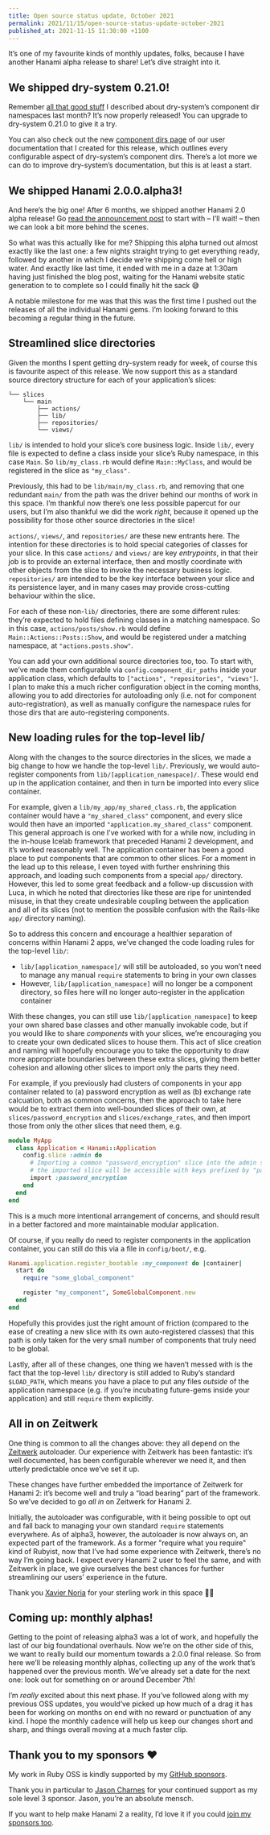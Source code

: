 ```yaml
---
title: Open source status update, October 2021
permalink: 2021/11/15/open-source-status-update-october-2021
published_at: 2021-11-15 11:30:00 +1100
---
```


It’s one of my favourite kinds of monthly updates, folks, because I have another Hanami alpha release to share! Let’s dive straight into it.

## We shipped dry-system 0.21.0!

Remember [all that good stuff](https://timriley.info/writing/2021/10/11/open-source-status-update-september-2021/) I described about dry-system’s component dir namespaces last month? It’s now properly released! You can upgrade to dry-system 0.21.0 to give it a try.

You can also check out the new [component dirs page](https://dry-rb.org/gems/dry-system/0.21/component-dirs/) of our user documentation that I created for this release, which outlines every configurable aspect of dry-system’s component dirs. There’s a lot more we can do to improve dry-system’s documentation, but this is at least a start.

## We shipped Hanami 2.0.0.alpha3!

And here’s the big one! After 6 months, we shipped another Hanami 2.0 alpha release! Go [read the announcement post](https://hanamirb.org/blog/2021/11/09/announcing-hanami-200alpha3/) to start with – I’ll wait! – then we can look a bit more behind the scenes.

So what was this actually like for me? Shipping this alpha turned out almost exactly like the last one: a few nights straight trying to get everything ready, followed by another in which I decide we’re shipping come hell or high water. And exactly like last time, it ended with me in a daze at 1:30am having just finished the blog post, waiting for the Hanami website static generation to to complete so I could finally hit the sack 😅

A notable milestone for me was that this was the first time I pushed out the releases of all the individual Hanami gems. I’m looking forward to this becoming a regular thing in the future.

## Streamlined slice directories

Given the months I spent getting dry-system ready for week, of course this is favourite aspect of this release. We now support this as a standard source directory structure for each of your application’s slices:

```
└── slices
    └── main
        ├── actions/
        ├── lib/
        ├── repositories/
        └── views/
```

`lib/` is intended to hold your slice’s core business logic. Inside `lib/`, every file is expected to define a class inside your slice’s Ruby namespace, in this case `Main`. So `lib/my_class.rb` would define `Main::MyClass`, and would be registered in the slice as `"my_class".`

Previously, this had to be `lib/main/my_class.rb`, and removing that one redundant `main/` from the path was the driver behind our months of work in this space. I’m thankful now there’s one less possible papercut for our users, but I’m also thankful we did the work _right_, because it opened up the possibility for those other source directories in the slice!

`actions/`, `views/`, and `repositories/` are these new entrants here. The intention for these directories is to hold special categories of classes for your slice. In this case `actions/` and `views/` are key _entrypoints_, in that their job is to provide an external interface, then and mostly coordinate with other objects from the slice to invoke the necessary business logic. `repositories/` are intended to be the key interface between your slice and its persistence layer, and in many cases may provide cross-cutting behaviour within the slice.

For each of these non-`lib/` directories, there are some different rules: they’re expected to hold files defining classes in a matching namespace. So in this case, `actions/posts/show.rb` would define `Main::Actions::Posts::Show`, and would be registered under a matching namespace, at `"actions.posts.show"`.

You can add your own additional source directories too, too. To start with, we’ve made them configurable via `config.component_dir_paths` inside your application class, which defaults to `["actions", "repositories", "views"]`. I plan to make this a much richer configuration object in the coming months, allowing you to add directories for autoloading only (i.e. not for component auto-registration), as well as manually configure the namespace rules for those dirs that are auto-registering components.

## New loading rules for the top-level lib/

Along with the changes to the source directories in the slices, we made a big change to how we handle the top-level `lib/`. Previously, we would auto-register components from `lib/[application_namespace]/`. These would end up in the application container, and then in turn be imported into every slice container.

For example, given a `lib/my_app/my_shared_class.rb`, the application container would have a `"my_shared_class"` component, and every slice would then have an imported `"application.my_shared_class"` component. This general approach is one I’ve worked with for a while now, including in the in-house Icelab framework that preceded Hanami 2 development, and it’s worked reasonably well. The application container has been a good place to put components that are common to other slices. For a moment in the lead up to this release, I even toyed with further enshrining this approach, and loading such components from a special `app/` directory. However, this led to some great feedback and a follow-up discussion with Luca, in which he noted that directories like these are ripe for unintended misuse, in that they create undesirable coupling between the application and all of its slices (not to mention the possible confusion with the Rails-like `app/` directory naming).

So to address this concern and encourage a healthier separation of concerns within Hanami 2 apps, we’ve changed the code loading rules for the top-level `lib/`:

- `lib/[application_namespace]/` will still be autoloaded, so you won’t need to manage any manual `require` statements to bring in your own classes
- However, `lib/[application_namespace]` will no longer be a component directory, so files here will no longer auto-register in the application container

With these changes, you can still use `lib/[application_namespace]` to keep your own shared base classes and other manually invokable code, but if you would like to share _components_ with your slices, we’re encouraging you to create your own dedicated slices to house them. This act of slice creation and naming will hopefully encourage you to take the opportunity to draw more appropriate boundaries between these extra slices, giving them better cohesion and allowing other slices to import only the parts they need.

For example, if you previously had clusters of components in your app container related to (a) password encryption as well as (b) exchange rate calcuation, both as common concerns, then the approach to take here would be to extract them into well-bounded slices of their own, at `slices/password_encryption` and `slices/exchange_rates`, and then import those from only the other slices that need them, e.g.

```ruby
module MyApp
  class Application < Hanami::Application
    config.slice :admin do
      # Importing a common "password_encryption" slice into the admin slice; all components from
      # the imported slice will be accessible with keys prefixed by "password_encryption."
      import :password_encryption
    end
  end
end
```

This is a much more intentional arrangement of concerns, and should result in a better factored and more maintainable modular application.

Of course, if you really do need to register components in the application container, you can still do this via a file in `config/boot/`, e.g.

```ruby
Hanami.application.register_bootable :my_component do |container|
  start do
    require "some_global_component"

    register "my_component", SomeGlobalComponent.new
  end
end
```

Hopefully this provides just the right amount of friction (compared to the ease of creating a new slice with its own auto-registered classes) that this path is only taken for the very small number of components that truly need to be global.

Lastly, after all of these changes, one thing we haven’t messed with is the fact that the top-level `lib/` directory is still added to Ruby’s standard `$LOAD_PATH`, which means you have a place to put any files _outside_ of the application namespace (e.g. if you’re incubating future-gems inside your application) and still `require` them explicitly.

## All in on Zeitwerk

One thing is common to all the changes above: they all depend on the [Zeitwerk](https://github.com/fxn/zeitwerk) autoloader. Our experience with Zeitwerk has been fantastic: it’s well documented, has been configurable wherever we need it, and then utterly predictable once we’ve set it up.

These changes have further embedded the importance of Zeitwerk for Hanami 2: it’s become well and truly a “load bearing” part of the framework. So we’ve decided to go _all in_ on Zeitwerk for Hanami 2.

Initially, the autoloader was configurable, with it being possible to opt out and fall back to managing your own standard `require` statements everywhere. As of alpha3, however, the autoloader is now always on, an expected part of the framework. As a former "require what you require" kind of Rubyist, now that I’ve had some experience with Zeitwerk, there’s no way I’m going back. I expect every Hanami 2 user to feel the same, and with Zeitwerk in place, we give ourselves the best chances for further streamlining our users’ experience in the future.

Thank you [Xavier Noria](https://github.com/fxn) for your sterling work in this space 🙏🏼

## Coming up: monthly alphas!

Getting to the point of releasing alpha3 was a lot of work, and hopefully the last of our big foundational overhauls. Now we’re on the other side of this, we want to really build our momentum towards a 2.0.0 final release. So from here we’ll be releasing monthly alphas, collecting up any of the work that’s happened over the previous month. We’ve already set a date for the next one: look out for something on or around December 7th!

I’m _really_ excited about this next phase. If you’ve followed along with my previous OSS updates, you would’ve picked up how much of a drag it has been for working on months on end with no reward or punctuation of any kind. I hope the monthly cadence will help us keep our changes short and sharp, and things overall moving at a much faster clip.

## Thank you to my sponsors ❤️

My work in Ruby OSS is kindly supported by my [GitHub sponsors](https://github.com/sponsors/timriley).

Thank you in particular to [Jason Charnes](https://github.com/jasoncharnes) for your continued support as my sole level 3 sponsor. Jason, you’re an absolute mensch.

If you want to help make Hanami 2 a reality, I’d love it if you could [join my sponsors too](https://github.com/sponsors/timriley).

